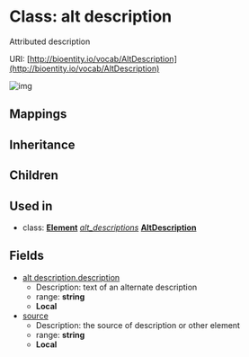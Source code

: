 # Class: alt description


Attributed description

URI: [http://bioentity.io/vocab/AltDescription](http://bioentity.io/vocab/AltDescription)

![img](http://yuml.me/diagram/nofunky;dir:TB/class/\[Element]-%20alt_descriptions(i)%20*>\[AltDescription|description:string%20%3F;source:string%20%3F])
## Mappings

## Inheritance

## Children

## Used in

 *  class: **[Element](Element.md)** *[alt_descriptions](alt_descriptions.md)* **[AltDescription](AltDescription.md)**
## Fields

 * [alt description.description](alt_description_text.md)
    * Description: text of an alternate description
    * range: **string**
    * __Local__
 * [source](source.md)
    * Description: the source of description or other element
    * range: **string**
    * __Local__
